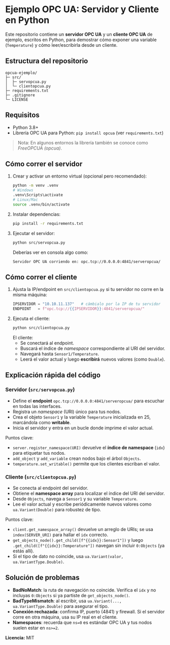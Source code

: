 # Ejemplo OPC UA: Servidor y Cliente en Python

Este repositorio contiene un **servidor OPC UA** y un **cliente OPC UA** de ejemplo, escritos en Python, para demostrar cómo exponer una variable (`Temperature`) y cómo leer/escribirla desde un cliente.

## Estructura del repositorio

```text
opcua-ejemplo/
├─ src/
│  ├─ servopcua.py
│  └─ clientopcua.py
├─ requirements.txt
├─ .gitignore
└─ LICENSE
```

## Requisitos

- Python 3.8+
- Librería OPC UA para Python: `pip install opcua` (ver `requirements.txt`)

> Nota: En algunos entornos la librería también se conoce como *FreeOPCUA (opcua)*.

## Cómo correr el **servidor**

1. Crear y activar un entorno virtual (opcional pero recomendado):
   ```bash
   python -m venv .venv
   # Windows
   .venv\Scripts\activate
   # Linux/Mac
   source .venv/bin/activate
   ```
2. Instalar dependencias:
   ```bash
   pip install -r requirements.txt
   ```
3. Ejecutar el servidor:
   ```bash
   python src/servopcua.py
   ```
   Deberías ver en consola algo como:
   ```
   Servidor OPC UA corriendo en: opc.tcp://0.0.0.0:4841/serveropcua/
   ```

## Cómo correr el **cliente**

1. Ajusta la IP/endpoint en `src/clientopcua.py` si tu servidor no corre en la misma máquina:
   ```python
   IPSERVIDOR = "10.10.11.137"   # cámbialo por la IP de tu servidor
   ENDPOINT   = f"opc.tcp://{{IPSERVIDOR}}:4841/serveropcua/"
   ```
2. Ejecuta el cliente:
   ```bash
   python src/clientopcua.py
   ```
   El cliente:
   - Se conectará al endpoint.
   - Buscará el índice de *namespace* correspondiente al URI del servidor.
   - Navegará hasta `Sensor1/Temperature`.
   - Leerá el valor actual y luego **escribirá** nuevos valores (como `Double`).

## Explicación rápida del código

### Servidor (`src/servopcua.py`)
- Define el **endpoint** `opc.tcp://0.0.0.0:4841/serveropcua/` para escuchar en todas las interfaces.
- Registra un *namespace* (URI) único para tus nodos.
- Crea el objeto `Sensor1` y la variable `Temperature` inicializada en 25, marcándola como **writable**.
- Inicia el servidor y entra en un bucle donde imprime el valor actual.

Puntos clave:
- `server.register_namespace(URI)` devuelve el **índice de namespace** (`idx`) para etiquetar tus nodos.
- `add_object` y `add_variable` crean nodos bajo el árbol `Objects`.
- `temperature.set_writable()` permite que los clientes escriban el valor.

### Cliente (`src/clientopcua.py`)
- Se conecta al endpoint del servidor.
- Obtiene el **namespace array** para localizar el índice del URI del servidor.
- Desde `Objects`, navega a `Sensor1` y su variable `Temperature`.
- Lee el valor actual y escribe periódicamente nuevos valores como `ua.Variant(Double)` para robustez de tipo.

Puntos clave:
- `client.get_namespace_array()` devuelve un arreglo de URIs; se usa `index(SERVER_URI)` para hallar el `idx` correcto.
- `get_objects_node().get_child([f"{{idx}}:Sensor1"])` y luego `.get_child([f"{{idx}}:Temperature"])` navegan sin incluir `0:Objects` (ya estás allí).
- Si el tipo de dato no coincide, usa `ua.Variant(valor, ua.VariantType.Double)`.

## Solución de problemas

- **BadNoMatch**: la ruta de navegación no coincide. Verifica el `idx` y no incluyas `0:Objects` si ya partiste de `get_objects_node()`.
- **BadTypeMismatch**: al escribir, usa `ua.Variant(..., ua.VariantType.Double)` para asegurar el tipo.
- **Conexión rechazada**: confirma IP, puerto (4841) y firewall. Si el servidor corre en otra máquina, usa su IP real en el cliente.
- **Namespaces**: recuerda que `ns=0` es estándar OPC UA y tus nodos suelen estar en `ns>=2`.

**Licencia:** MIT
